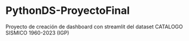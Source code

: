 # PythonDS-ProyectoFinal
Proyecto de creación de dashboard con streamlit del dataset CATALOGO SISMICO 1960-2023 (IGP)
